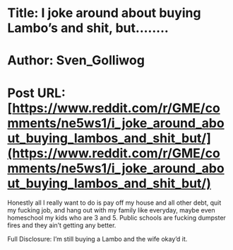# Title: I joke around about buying Lambo’s and shit, but........
# Author: Sven_Golliwog
# Post URL: [https://www.reddit.com/r/GME/comments/ne5ws1/i_joke_around_about_buying_lambos_and_shit_but/](https://www.reddit.com/r/GME/comments/ne5ws1/i_joke_around_about_buying_lambos_and_shit_but/)


Honestly all I really want to do is pay off my house and all other debt, quit my fucking job, and hang out with my family like everyday, maybe even homeschool my kids who are 3 and 5. Public schools are fucking dumpster fires and they ain’t getting any better.

Full Disclosure: I’m still buying a Lambo and the wife okay’d it.